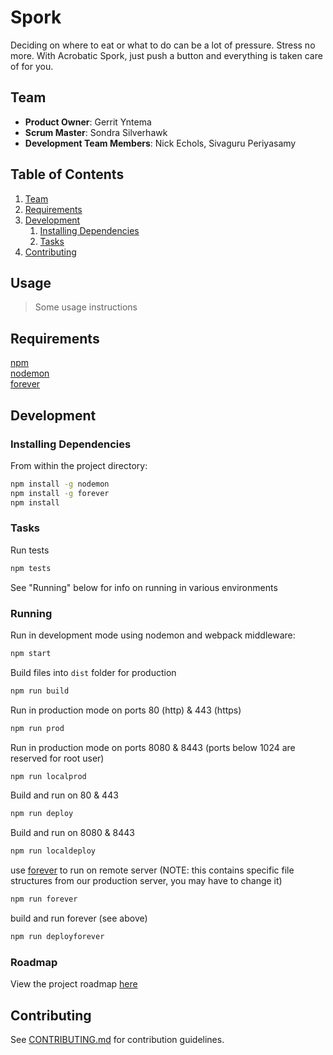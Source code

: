 # Spork

Deciding on where to eat or what to do can be a lot of pressure. Stress no more. With Acrobatic Spork, just push a button and everything is taken care of for you.

## Team

  - __Product Owner__: Gerrit Yntema
  - __Scrum Master__: Sondra Silverhawk
  - __Development Team Members__: Nick Echols, Sivaguru Periyasamy

## Table of Contents

1. [Team](#team)
1. [Requirements](#requirements)
1. [Development](#development)
    1. [Installing Dependencies](#installing-dependencies)
    1. [Tasks](#tasks)
1. [Contributing](#contributing)

## Usage

> Some usage instructions

## Requirements
[npm](https://www.npmjs.com/)  
[nodemon](https://github.com/remy/nodemon)  
[forever](https://github.com/foreverjs/forever)  

## Development

### Installing Dependencies

From within the project directory:
```sh
npm install -g nodemon
npm install -g forever
npm install
```

### Tasks

Run tests
```sh
npm tests
```
See "Running" below for info on running in various environments

### Running

Run in development mode using nodemon and webpack middleware:
```sh
npm start
```

Build files into ``dist`` folder for production
```sh
npm run build
```
Run in production mode on ports 80 (http) & 443 (https)
```sh
npm run prod
```
Run in production mode on ports 8080 & 8443 (ports below 1024 are reserved for root user)
```sh
npm run localprod
```
Build and run on 80 & 443 
```sh
npm run deploy
```
Build and run on 8080 & 8443 
```sh
npm run localdeploy
```
use [forever](https://github.com/foreverjs/forever) to run on remote server (NOTE: this contains specific file structures from our production server, you may have to change it)
```sh
npm run forever
```
build and run forever (see above)
```sh
npm run deployforever
```

### Roadmap

View the project roadmap [here](https://github.com/acrobatic-spork/acrobatic-spork/issues)


## Contributing

See [CONTRIBUTING.md](_CONTRIBUTING.md) for contribution guidelines.

